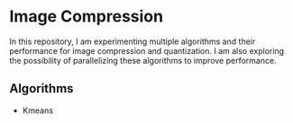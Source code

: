 # Image Compression

In this repository, I am experimenting multiple algorithms and their performance for image compression and quantization. 
I am also exploring the possibility of parallelizing these algorithms to improve performance.

## Algorithms
 - Kmeans


